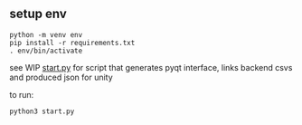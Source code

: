 ##  setup env
```
python -m venv env
pip install -r requirements.txt
. env/bin/activate
```

see WIP [start.py](start.py) for script that generates pyqt interface, links backend csvs and produced json for unity

to run:

```
python3 start.py
```
